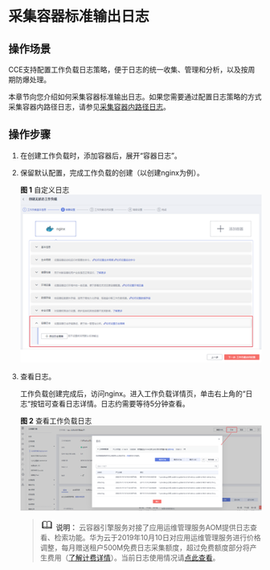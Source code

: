 # 采集容器标准输出日志<a name="cce_01_0110"></a>

## 操作场景<a name="section1625413153713"></a>

CCE支持配置工作负载日志策略，便于日志的统一收集、管理和分析，以及按周期防爆处理。

本章节向您介绍如何采集容器标准输出日志。如果您需要通过配置日志策略的方式采集容器内路径日志，请参见[采集容器内路径日志](采集容器内路径日志.md)。

## 操作步骤<a name="section1560116317425"></a>

1.  在创建工作负载时，添加容器后，展开“容器日志”。
2.  保留默认配置，完成工作负载的创建（以创建nginx为例）。

    **图 1**  自定义日志<a name="fig18460183122618"></a>  
    ![](figures/自定义日志.png "自定义日志")

3.  查看日志。

    工作负载创建完成后，访问nginx。进入工作负载详情页，单击右上角的“日志“按钮可查看日志详情。日志约需要等待5分钟查看。

    **图 2**  查看工作负载日志<a name="fig15985123061"></a>  
    ![](figures/查看工作负载日志.png "查看工作负载日志")

    >![](public_sys-resources/icon-note.gif) **说明：** 
    >云容器引擎服务对接了应用运维管理服务AOM提供日志查看、检索功能。华为云于2019年10月10日对应用运维管理服务进行价格调整，每月赠送租户500M免费日志采集额度，超过免费额度部分将产生费用（[了解计费详情](https://www.huaweicloud.com/notice/2018/20190929175154404.html)）。当前日志使用情况请[点此查看](https://console.huaweicloud.com/aom/#/aom/als/setting)。


